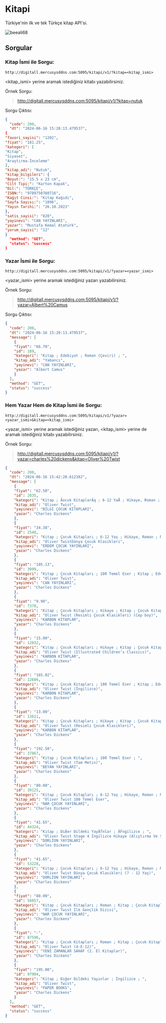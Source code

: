 # Kitapi
Türkiye'nin ilk ve tek Türkçe kitap API'si.

<p align="left"> <img src="https://komarev.com/ghpvc/?username=beeali68&label=Repository%20views&color=0e75b6&style=flat" alt="beeali68" /> </p>

## Sorgular
### Kitap İsmi ile Sorgu:

``http://digitall.mercusysddns.com:5095/kitapi/v1/?kitap=<kitap_ismi>``

<kitap_ismi> yerine aramak istediğiniz kitabı yazabilirsiniz.

Örnek Sorgu:

> http://digitall.mercusysddns.com:5095/kitapi/v1/?kitap=nutuk

Sorgu Çıktısı:

```json
{
  "code": 200,
  "dt": "2024-06-16 15:20:13.479537",
{
"favori_sayisi": "1202",
"fiyat": "181.25",
"kategori": [
"Kitap",
"Siyaset",
"Araştırma-İnceleme"
],
"kitap_adi": "Nutuk",
"kitap_bilgileri": {
"Boyut:": "15.5 x 23 cm",
"Cilt Tipi:": "Karton Kapak",
"Dil:": "TÜRKÇE",
"ISBN:": "9789750760716",
"Kağıt Cinsi:": "Kitap Kağıdı",
"Sayfa Sayısı:": "1096",
"Yayın Tarihi:": "26.10.2023"
},
"satis_sayisi": "820",
"yayinevi": "CAN YAYINLARI",
"yazar": "Mustafa Kemal Atatürk",
"yorum_sayisi": "12"
}
  "method": "GET",
  "status": "success"
}
```

### Yazar İsmi ile Sorgu:

``http://digitall.mercusysddns.com:5095/kitapi/v1/?yazar=<yazar_ismi>``

<yazar_ismi> yerine aramak istediğiniz yazarı yazabilirsiniz.

Örnek Sorgu:

> http://digitall.mercusysddns.com:5095/kitapi/v1/?yazar=Albert%20Camus

Sorgu Çıktısı:

```json
{
  "code": 200,
  "dt": "2024-06-16 15:20:13.479537",
  "message": [
    {
    "fiyat": "66.70",
    "id": 189,
    "kategori": "Kitap ; Edebiyat ; Roman (Çeviri) ; ",
    "kitap_adi": "Yabancı",
    "yayinevi": "CAN YAYINLARI",
    "yazar": "Albert Camus"
    }
  ],
  "method": "GET",
  "status": "success"
}
```

### Hem Yazar Hem de Kitap İsmi ile Sorgu:

``http://digitall.mercusysddns.com:5095/kitapi/v1/?yazar=<yazar_ismi>&kitap=<kitap_ismi>``

<yazar_ismi> yerine aramak istediğiniz yazarı, <kitap_ismi> yerine de aramak istediğiniz kitabı yazabilirsiniz.

Örnek Sorgu:

> http://digitall.mercusysddns.com:5095/kitapi/v1/?yazar=charles%20dickens&kitap=Oliver%20Twist

```json
{
  "code": 200,
  "dt": "2024-06-16 15:42:20.612382",
  "message": [
    {
    "fiyat": "62.50",
    "id": 2035,
    "kategori": "Kitap ; Ãocuk KitaplarÄą ; 6-12 YaÅ ; Hikaye, Roman ; Masal ; Kitap ; Ãocuk KitaplarÄą ; 12+ YaÅ ; Hikaye, Roman ; Masal ; Kitap ; Ãocuk KitaplarÄą ; 100 Temel Eser ; ",
    "kitap_adi": "Oliver Twist",
    "yayinevi": "BİLGİ ÇOCUK KİTAPLARI",
    "yazar": "Charles Dickens"
    },
    {
    "fiyat": "34.38",
    "id": 2548,
    "kategori": "Kitap ; Çocuk Kitapları ; 6-12 Yaş ; Hikaye, Roman ; Masal ; Kitap ; Çocuk Kitapları ; 12+ Yaş ; Hikaye, Roman ; Masal ; Kitap ; Çocuk Kitapları ; 100 Temel Eser ; ",
    "kitap_adi": "Oliver TwistDünya Çocuk Klasikleri",
    "yayinevi": "ERDEM ÇOCUK YAYINLARI",
    "yazar": "Charles Dickens"
    },
    {
    "fiyat": "105.13",
    "id": 3099,
    "kategori": "Kitap ; Çocuk Kitapları ; 100 Temel Eser ; Kitap ; Edebiyat ; Roman (Çeviri) ; ",
    "kitap_adi": "Oliver Twist",
    "yayinevi": "CAN YAYINLARI",
    "yazar": "Charles Dickens"
    },
    {
    "fiyat": "9.90",
    "id": 7370,
    "kategori": "Kitap ; Çocuk Kitapları ; Hikaye ; Kitap ; Çocuk Kitapları ; 100 Temel Eser ; ",
    "kitap_adi": "Oliver Twist (Resimli Çocuk Klasikleri) (Cep boy)",
    "yayinevi": "KARBON KİTAPLAR",
    "yazar": "Charles Dickens"
    },
    {
    "fiyat": "15.00",
    "id": 12032,
    "kategori": "Kitap ; Çocuk Kitapları ; Hikaye ; Kitap ; Çocuk Kitapları ; 100 Temel Eser ; ",
    "kitap_adi": "Oliver Twist (Illustrated Children’s Classics)",
    "yayinevi": "KARBON KİTAPLAR",
    "yazar": "Charles Dickens"
    },
    {
    "fiyat": "165.02",
    "id": 12686,
    "kategori": "Kitap ; Çocuk Kitapları ; 100 Temel Eser ; Kitap ; Edebiyat ; Roman (Çeviri) ; ",
    "kitap_adi": "Oliver Twist (İngilizce)",
    "yayinevi": "KARBON KİTAPLAR",
    "yazar": "Charles Dickens"
    },
    {
    "fiyat": "13.00",
    "id": 13611,
    "kategori": "Kitap ; Çocuk Kitapları ; Hikaye ; Kitap ; Çocuk Kitapları ; 100 Temel Eser ; ",
    "kitap_adi": "Oliver Twist (Resimli Çocuk Klasikleri)",
    "yayinevi": "KARBON KİTAPLAR",
    "yazar": "Charles Dickens"
    },
    {
    "fiyat": "192.50",
    "id": 37867,
    "kategori": "Kitap ; Çocuk Kitapları ; 100 Temel Eser ; ",
    "kitap_adi": "Oliver Twist (Tam Metin)",
    "yayinevi": "BEYAN YAYINLARI",
    "yazar": "Charles Dickens"
    },
    {
    "fiyat": "80.00",
    "id": 39125,
    "kategori": "Kitap ; Çocuk Kitapları ; 6-12 Yaş ; Hikaye, Roman ; Masal ; Kitap ; Çocuk Kitapları ; 100 Temel Eser ; ",
    "kitap_adi": "Oliver Twist 100 Temel Eser",
    "yayinevi": "NAR ÇOCUK YAYINLARI",
    "yazar": "Charles Dickens"
    },
    {
    "fiyat": "41.65",
    "id": 44324,
    "kategori": "Kitap ; DiÄer Dildeki YayÄḟnlar ; ÄḞngilizce ; ",
    "kitap_adi": "Oliver Twist Stage 4 İngilizce Hikaye (Alıştırma Ve Sözlük İlaveli)",
    "yayinevi": "DORLİON YAYINLARI",
    "yazar": "Charles Dickens"
    },
    {
    "fiyat": "41.65",
    "id": 53228,
    "kategori": "Kitap ; Çocuk Kitapları ; 6-12 Yaş ; Hikaye, Roman ; Masal ; Kitap ; Çocuk Kitapları ; 100 Temel Eser ; ",
    "kitap_adi": "Oliver Twist Dünya Çocuk Klasikleri (7 - 12 Yaş)",
    "yayinevi": "DORLİON YAYINLARI",
    "yazar": "Charles Dickens"
    },
    {
    "fiyat": "80.00",
    "id": 58857,
    "kategori": "Kitap ; Çocuk Kitapları ; Roman ; Kitap ; Çocuk Kitapları ; 100 Temel Eser ; ",
    "kitap_adi": "Oliver Twist İlk Gençlik Dizisi",
    "yayinevi": "NAR ÇOCUK YAYINLARI",
    "yazar": "Charles Dickens"
    },
    {
    "fiyat": "-",
    "id": 87596,
    "kategori": "Kitap ; Çocuk Kitapları ; Roman ; Kitap ; Çocuk Kitapları ; 100 Temel Eser ; ",
    "kitap_adi": "Oliver Twist (4-E-12)",
    "yayinevi": "YENİ ZAMANLAR SAHAF (2. El Kitaplar)",
    "yazar": "Charles Dickens"
    },
    {
    "fiyat": "195.00",
    "id": 97904,
    "kategori": "Kitap ; Diğer Dildeki Yayınlar ; İngilizce ; ",
    "kitap_adi": "Oliver Twist",
    "yayinevi": "PAPER BOOKS",
    "yazar": "Charles Dickens"
    }
  ],
  "method": "GET",
  "status": "success"
}
```
